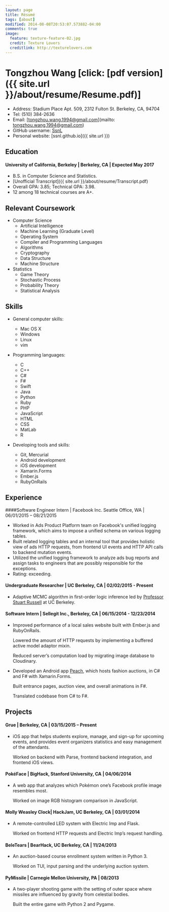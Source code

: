 ```yaml
---
layout: page
title: Résumé
tags: [about]
modified: 2014-08-08T20:53:07.573882-04:00
comments: true
image:
  feature: texture-feature-02.jpg
  credit: Texture Lovers
  creditlink: http://texturelovers.com
---
```


# Tongzhou Wang [click: [pdf version]({{ site.url }}/about/resume/Resume.pdf)]
+ Address: Stadium Place Apt. 509, 2312 Fulton St. Berkeley, CA, 94704
+ Tel: (510) 384-2636 
+ Email: [tongzhou.wang.1994@gmail.com](mailto: tongzhou.wang.1994@gmail.com)
+ GitHub username: [SsnL](https://github.com/SsnL/)
+ Personal website: [ssnl.github.io]({{ site.url }})## Education#### University of California, Berkeley | Berkeley, CA | Expected May 2017+ B.S. in Computer Science and Statistics.+ [Unofficial Transcript]({{ site.url }}/about/resume/Transcript.pdf)
+ Overall GPA: 3.85; Technical GPA: 3.98. 
+ 12 among 18 technical courses are A+. ## Relevant Coursework
+ Computer Science    + Artificial Intelligence    + Machine Learning (Graduate Level)    + Operating System    + Compiler and Programming Languages    + Algorithms
    + Cryptography    + Data Structure    + Machine Structure
+ Statistics    + Game Theory    + Stochastic Process    + Probability Theory    + Statistical Analysis## Skills+ General computer skills:     + Mac OS X    + Windows    + Linux    + vim
+ Programming languages:
    + C
    + C++
    + C#
    + F#
    + Swift
    + Java
    + Python
    + Ruby
    + PHP
    + JavaScript
    + HTML
    + CSS
    + MatLab
    + R
    + Developing tools and skills: 
    + Git, Mercurial    
    + Android development 
    + iOS development
    + Xamarin.Forms
    + Ember.js
    + RubyOnRails ## Experience####Software Engineer Intern | Facebook Inc. Seattle Office, WA | 06/01/2015 – 08/21/2015+ Worked in Ads Product Platform team on Facebook's unified logging framework, which aims to impose a unified schema on various logging tables.+ Built related logging tables and an internal tool that provides holistic view of ads HTTP requests, from frontend UI events and HTTP API calls to backend mutation events.+ Utilized the unified logging framework to analyze ads bug reports and assign tasks to engineers that are possibly responsible for the exceptions.+ Rating: exceeding.#### Undergraduate Researcher | UC Berkeley, CA | 02/02/2015 - Present
+ Adaptive MCMC algorithm in first-order logic inference led by [Professor Stuart Russell](http://www.cs.berkeley.edu/~russell/) at UC Berkeley.#### Software Intern | Sellegit Inc., Berkeley, CA | 06/15/2014 - 12/23/2014+ Improved performance of a local sales website built with Ember.js and RubyOnRails.
     Lowered the amount of HTTP requests by implementing a buffered active model adaptor mixin.
    Reduced server’s computation load by migrating image database to Cloudinary.+ Developed an Android app [Peach](https://peachapp.com/), which hosts fashion auctions, in C# and F# with Xamarin.Forms. 
    Built entrance pages, auction view, and overall animations in F#. 
    Translated codebase from C# to F#. ## Projects 
#### Grue | Berkeley, CA | 03/15/2015 – Present+ iOS app that helps students explore, manage, and sign-up for upcoming events, and provides event organizers statistics and easy management of the attendants.
    Worked on backend with Parse, frontend backend integration, and frontend iOS views.#### PokéFace | BigHack, Stanford University, CA | 04/06/2014 + A web app that analyzes which Pokémon one’s Facebook profile image resembles most. 

    Worked on image RGB histogram comparison in JavaScript.
#### Molly Weasley Clock| HackJam, UC Berkeley, CA | 03/01/2014+ A remote-controlled LED system with Electric Imp and Flask. 
    Worked on frontend HTTP requests and Electric Imp’s request handling. 
#### BeleTears | BearHack, UC Berkeley, CA | 11/24/2013+ An auction-based course enrollment system written in Python 3. 

    Worked on TUI, input parsing and the underlying auction system.#### PyMissile | Carnegie Mellon University, PA | 08/2013 + A two-player shooting game with the setting of outer space where missiles are influenced by gravity from celestial bodies. 

    Built the entire game with Python 2 and Pygame.
